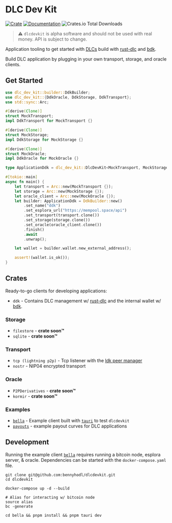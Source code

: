 # DLC Dev Kit

[![Crate](https://img.shields.io/crates/v/dlcdevkit.svg?logo=rust)](https://crates.io/crates/ldk-node)
[![Documentation](https://img.shields.io/static/v1?logo=read-the-docs&label=docs.rs&message=dlcdevkit&color=informational)](https://docs.rs/dlcdevkit)
![Crates.io Total Downloads](https://img.shields.io/crates/d/dlcdevkit)

> :warning: `dlcdevkit` is alpha software and should not be used with real money. API is subject to change.

Application tooling to get started with [DLCs](https://github.com/discreetlogcontracts/dlcspecs) build with [rust-dlc](https://github.com/p2pderivatives/rust-dlc) and [bdk](https://github.com/bitcoindevkit/bdk).

Build DLC application by plugging in your own transport, storage, and oracle clients.

## Get Started

```rust
use dlc_dev_kit::builder::DdkBuilder;
use dlc_dev_kit::{DdkOracle, DdkStorage, DdkTransport};
use std::sync::Arc;

#[derive(Clone)]
struct MockTransport;
impl DdkTransport for MockTransport {}

#[derive(Clone)]
struct MockStorage;
impl DdkStorage for MockStorage {}

#[derive(Clone)]
struct MockOracle;
impl DdkOracle for MockOracle {}

type ApplicationDdk = dlc_dev_kit::DlcDevKit<MockTransport, MockStorage, MockOracle>;

#[tokio::main]
async fn main() {
    let transport = Arc::new(MockTransport {});
    let storage = Arc::new(MockStorage {});
    let oracle_client = Arc::new(MockOracle {});
    let builder: ApplicationDdk = DdkBuilder::new()
        .set_name("ddk")
        .set_esplora_url("https://mempool.space/api")
        .set_transport(transport.clone())
        .set_storage(storage.clone())
        .set_oracle(oracle_client.clone())
        .finish()
        .await
        .unwrap();

    let wallet = builder.wallet.new_external_address();

    assert!(wallet.is_ok());
}
```

## Crates
Ready-to-go clients for developing applications:
* `ddk` - Contains DLC management w/ [rust-dlc](https://github.com/p2pderivatives/rust-dlc) and the internal wallet w/ [bdk](https://github.com/bitcoindevkit/bdk).

### Storage
* `filestore` - **crate soon™️**
* `sqlite` - **crate soon™️**

### Transport
* `tcp (lightning p2p)` - Tcp listener with the [ldk peer manager](https://lightningdevkit.org/introduction/peer-management/)
* `nostr` - NIP04 encrypted transport

### Oracle
* `P2PDerivatives` - **crate soon™️**
* `kormir` - **crate soon™️**

### Examples
* [`bella`](https://github.com/bennyhodl/dlcdevkit/bella) - Example client built with [`tauri`](https://tauri.app) to test `dlcdevkit`
* [`payouts`](https://github.com/bennyhodl/dlcdevkit/payouts) - example payout curves for DLC applications

## Development

Running the example client [`bella`](https://github.com/bennyhodl/dlcdevkit/bella) requires running a bitcoin node, esplora server, & oracle. Dependencies can be started with the `docker-compose.yaml` file.

```
git clone git@github.com:bennyhodl/dlcdevkit.git
cd dlcdevkit

docker-compose up -d --build

# Alias for interacting w/ bitcoin node
source alias
bc -generate

cd bella && pnpm install && pnpm tauri dev
```

